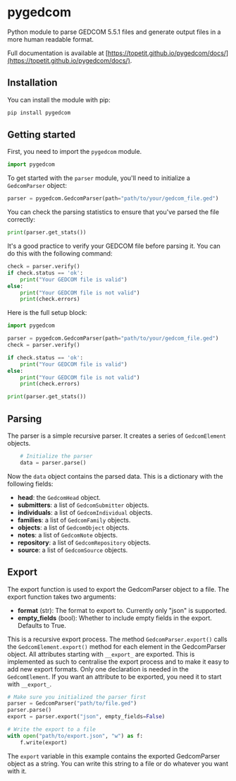 # pygedcom

Python module to parse GEDCOM 5.5.1 files and generate output files in a more human readable format.

Full documentation is available at [https://topetit.github.io/pygedcom/docs/](https://topetit.github.io/pygedcom/docs/).


## Installation

You can install the module with pip:

```bash
pip install pygedcom
```

## Getting started

First, you need to import the `pygedcom` module.

```python
import pygedcom
```


To get started with the `parser` module, you'll need to initialize a `GedcomParser` object:


```python
parser = pygedcom.GedcomParser(path="path/to/your/gedcom_file.ged")
```

You can check the parsing statistics to ensure that you've parsed the file correctly:


```python
print(parser.get_stats())
```

It's a good practice to verify your GEDCOM file before parsing it. You can do this with the following command:


```python
check = parser.verify()
if check.status == 'ok':
    print("Your GEDCOM file is valid")
else:
    print("Your GEDCOM file is not valid")
    print(check.errors)
```

Here is the full setup block:

```python
import pygedcom

parser = pygedcom.GedcomParser(path="path/to/your/gedcom_file.ged")
check = parser.verify()

if check.status == 'ok':
    print("Your GEDCOM file is valid")
else:
    print("Your GEDCOM file is not valid")
    print(check.errors)

print(parser.get_stats())
```

## Parsing


The parser is a simple recursive parser. It creates a series of `GedcomElement` objects.

```python
    # Initialize the parser
    data = parser.parse()
```

Now the `data` object contains the parsed data. This is a dictionary with the following fields:
- **head**: the `GedcomHead` object.
- **submitters**: a list of `GedcomSubmitter` objects.
- **individuals**: a list of `GedcomIndividual` objects.
- **families**: a list of `GedcomFamily` objects.
- **objects**: a list of `GedcomObject` objects.
- **notes**: a list of `GedcomNote` objects.
- **repository**: a list of `GedcomRepository` objects.
- **source**: a list of `GedcomSource` objects.


## Export

The export function is used to export the GedcomParser object to a file. The export function takes two arguments:

- **format** (str): The format to export to. Currently only "json" is supported.
- **empty_fields** (bool): Whether to include empty fields in the export. Defaults to True.

This is a recursive export process. The method `GedcomParser.export()` calls the `GedcomElement.export()` method for each element in the GedcomParser object. All attributes starting with `__export_` are exported.
This is implemented as such to centralise the export process and to make it easy to add new export formats. Only one declaration is needed in the `GedcomElement`. If you want an attribute to be exported, you need it to start with `__export_`.

```python
# Make sure you initialized the parser first
parser = GedcomParser("path/to/file.ged")
parser.parse()
export = parser.export("json", empty_fields=False)

# Write the export to a file
with open("path/to/export.json", "w") as f:
    f.write(export)
```

The `export` variable in this example contains the exported GedcomParser object as a string. You can write this string to a file or do whatever you want with it.
